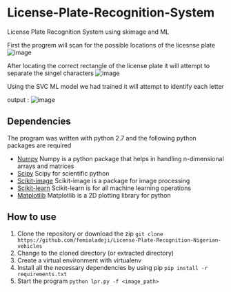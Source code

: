# License-Plate-Recognition-System
License Plate Recognition System using skimage and ML

First the progrem will scan for the possible locations of the licesnse plate 
![image](https://github.com/rooren/License-Plate-Recognition-System/assets/58310236/1921ef1d-f6d0-4758-a4cd-45b7ac05fea6)

After locating the correct rectangle of the license plate it will attempt to separate the singel characters
![image](https://github.com/rooren/License-Plate-Recognition-System/assets/58310236/bb8f0217-5dfc-43a9-8d50-230823486c1a)

Using the SVC ML model we had trained it will attempt to identify each letter

output : ![image](https://github.com/rooren/License-Plate-Recognition-System/assets/58310236/de40bb7e-e2d6-4789-94f7-9f33abf5e132)


## **Dependencies**
The program was written with python 2.7 and the following python packages are required
* [Numpy](http://docs.scipy.org/doc/numpy-1.10.0) Numpy is a python package that helps in handling n-dimensional arrays and matrices
* [Scipy](http://scipy.org) Scipy for scientific python
* [Scikit-image](http://scikit-image.org/) Scikit-image is a package for image processing
* [Scikit-learn](http://scikit-learn.org/) Scikit-learn is for all machine learning operations
* [Matplotlib](http://matplotlib.org) Matplotlib is a 2D plotting library for python

## **How to use**
1. Clone the repository or download the zip `git clone https://github.com/femioladeji/License-Plate-Recognition-Nigerian-vehicles`
2. Change to the cloned directory (or extracted directory)
3. Create a virtual environment with virtualenv
4. Install all the necessary dependencies by using pip `pip install -r requirements.txt`
5. Start the program `python lpr.py -f <image_path>`
